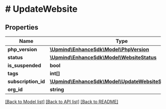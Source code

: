 # # UpdateWebsite

## Properties

Name | Type | Description | Notes
------------ | ------------- | ------------- | -------------
**php_version** | [**\Upmind\EnhanceSdk\Model\PhpVersion**](PhpVersion.md) |  | [optional]
**status** | [**\Upmind\EnhanceSdk\Model\WebsiteStatus**](WebsiteStatus.md) |  | [optional]
**is_suspended** | **bool** |  | [optional]
**tags** | **int[]** |  | [optional]
**subscription_id** | [**\Upmind\EnhanceSdk\Model\UpdateWebsiteSubscriptionId**](UpdateWebsiteSubscriptionId.md) |  | [optional]
**org_id** | **string** |  | [optional]

[[Back to Model list]](../../README.md#models) [[Back to API list]](../../README.md#endpoints) [[Back to README]](../../README.md)
